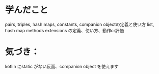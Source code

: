 # 学んだこと
pairs, triples, hash maps, constants, companion objectの定義と使い方
list, hash map methods
extensions の定義、使い方、動作or評価

# 気づき：
kotlin にstatic がない反面、companion object を使えます
